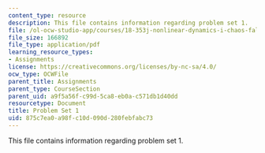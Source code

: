 ```yaml
---
content_type: resource
description: This file contains information regarding problem set 1.
file: /ol-ocw-studio-app/courses/18-353j-nonlinear-dynamics-i-chaos-fall-2012/875c7ea0a98fc10d090d280febfabc73_MIT18_353JF12_pset1.pdf
file_size: 166892
file_type: application/pdf
learning_resource_types:
- Assignments
license: https://creativecommons.org/licenses/by-nc-sa/4.0/
ocw_type: OCWFile
parent_title: Assignments
parent_type: CourseSection
parent_uid: a9f5a56f-c99d-5ca8-eb0a-c571db1d40dd
resourcetype: Document
title: Problem Set 1
uid: 875c7ea0-a98f-c10d-090d-280febfabc73
---
```

This file contains information regarding problem set 1.